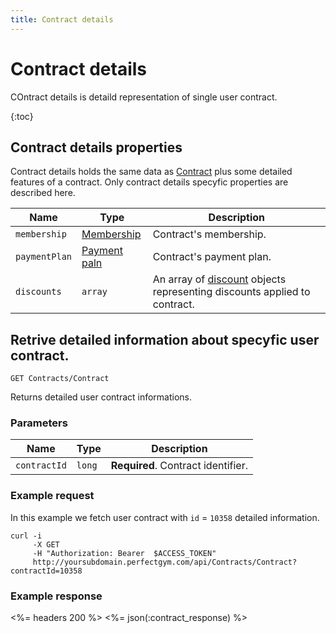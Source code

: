 ```yaml
---
title: Contract details
---
```


# Contract details

COntract details is detaild representation of single user contract. 

{:toc}


## Contract details properties

Contract details holds the same data as [Contract][ContractProperties] plus some detailed features of a contract.
Only contract details specyfic properties are described here.


Name        	| Type    						| Description
----------------|-------------------------------|----------------------
`membership`   	|[Membership][Membership]   	| Contract's membership.
`paymentPlan`   |[Payment paln][PaymentPlan]   	| Contract's payment plan.
`discounts`		|`array`						| An array of [discount][Discount] objects representing discounts applied to contract.



## Retrive detailed information about specyfic user contract.

    GET Contracts/Contract

Returns detailed user contract informations.


### Parameters

Name            | Type       | Description
----------------|------------|------------------------
`contractId`    |`long`      | **Required**. Contract identifier.



### Example request

In this example we fetch user contract with `id` = `10358` detailed information.

``` command-line
curl -i 
     -X GET 
     -H "Authorization: Bearer  $ACCESS_TOKEN"  
     http://yoursubdomain.perfectgym.com/api/Contracts/Contract?contractId=10358    	
```


### Example response

<%= headers 200 %>
<%= json(:contract_response) %>



[ContractProperties]: /api/contracts/contracts#properties 
[Membership]: /api/memberships/memberships#properties
[PaymentPlan]: /api/paymentplans/paymentplans#properties
[Discount]: /api/paymentplans/discounts#properties

